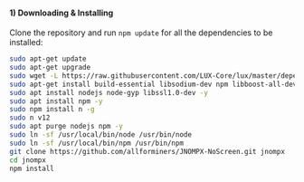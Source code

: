 
#### 1) Downloading & Installing

Clone the repository and run `npm update` for all the dependencies to be installed:

```bash
sudo apt-get update
sudo apt-get upgrade
sudo wget -L https://raw.githubusercontent.com/LUX-Core/lux/master/depends/install-dependencies.sh | sudo chmod +x install-dependencies.sh; sudo sh install-dependencies.sh
sudo apt-get install build-essential libsodium-dev npm libboost-all-dev libgmp3-dev
sudo apt install nodejs node-gyp libssl1.0-dev -y
sudo apt install npm -y
sudo npm install n -g
sudo n v12
sudo apt purge nodejs npm -y
sudo ln -sf /usr/local/bin/node /usr/bin/node 
sudo ln -sf /usr/local/bin/npm /usr/bin/npm 
git clone https://github.com/allforminers/JNOMPX-NoScreen.git jnompx
cd jnompx
npm install
```



